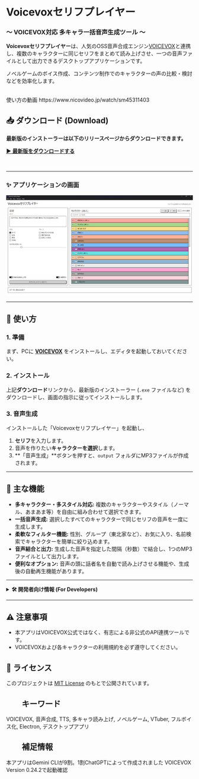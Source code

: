 # Voicevoxセリフプレイヤー
### 〜 VOICEVOX対応 多キャラ一括音声生成ツール 〜

**Voicevoxセリフプレイヤー**は、人気のOSS音声合成エンジン[VOICEVOX](https://voicevox.hiroshiba.jp/)と連携し、複数のキャラクターに同じセリフをまとめて読み上げさせ、一つの音声ファイルとして出力できるデスクトップアプリケーションです。

ノベルゲームのボイス作成、コンテンツ制作でのキャラクターの声の比較・検討などを効率化します。

<br>
使い方の動画
https://www.nicovideo.jp/watch/sm45311403
<br>

## 📥 ダウンロード (Download)

**最新版のインストーラーは以下のリリースページからダウンロードできます。**

**[▶ 最新版をダウンロードする](https://github.com/iDate-kun/voicevox-serifu-player/releases/tag/v1.0.0)**

<br>

---

### ✨ アプリケーションの画面

![アプリケーションのスクリーンショット](./VSPsukusyo.png)

---

## 📖 使い方

### 1. 準備
まず、PCに **[VOICEVOX](https://voicevox.hiroshiba.jp/)** をインストールし、エディタを起動しておいてください。

### 2. インストール
上記**ダウンロード**リンクから、最新版のインストーラー (`.exe` ファイルなど) をダウンロードし、画面の指示に従ってインストールします。

### 3. 音声生成
インストールした「Voicevoxセリフプレイヤー」を起動し、
1.  **セリフ**を入力します。
2.  音声を作りたい**キャラクターを選択**します。
3.  **「音声生成」**ボタンを押すと、`output` フォルダにMP3ファイルが作成されます。

---

## 🌟 主な機能

*   **多キャラクター・多スタイル対応:** 複数のキャラクターやスタイル（ノーマル、あまあま等）を自由に組み合わせて選択できます。
*   **一括音声生成:** 選択したすべてのキャラクターで同じセリフの音声を一度に生成します。
*   **柔軟なフィルター機能:** 性別、グループ（東北家など）、お気に入り、名前検索でキャラクターを簡単に絞り込めます。
*   **音声結合と出力:** 生成した音声を指定した間隔（秒数）で結合し、1つのMP3ファイルとして出力します。
*   **便利なオプション:** 音声の頭に話者名を自動で読み上げさせる機能や、生成後の自動再生機能があります。

---

<details>
<summary><strong>🛠️ 開発者向け情報 (For Developers)</strong></summary>

本アプリケーションを自身で改造したり、開発に貢献したい方向けの情報です。

### 前提条件
*   [Node.js](https://nodejs.org/) (v18.x 以上を推奨)
*   [VOICEVOX](https://voicevox.hiroshiba.jp/) (事前にエディタを起動しておいてください)

### セットアップ
```bash
# 1. リポジトリをクローン
git clone https://github.com/your-username/voicevox-serihu.git
cd voicevox-serihu

# 2. 依存関係をインストール
npm install

# 3. アプリケーションを起動
npm start
```

### 使用技術 (Tech Stack)
*   **フレームワーク:** [Electron](https://www.electronjs.org/)
*   **UIライブラリ:** [React](https://reactjs.org/)
*   **スタイリング:** [Bootstrap](https://getbootstrap.com/)
*   **音声処理:** [fluent-ffmpeg](https://github.com/fluent-ffmpeg/node-fluent-ffmpeg)
*   **パッケージ化:** [electron-builder](https://www.electron.build/)

</details>

---

## ⚠️ 注意事項

*   本アプリはVOICEVOX公式ではなく、有志による非公式のAPI連携ツールです。
*   VOICEVOXおよび各キャラクターの利用規約を必ず遵守してください。

## 📄 ライセンス

このプロジェクトは [MIT License](LICENSE) のもとで公開されています。

## 　　キーワード
VOICEVOX, 音声合成, TTS, 多キャラ読み上げ, ノベルゲーム, VTuber, フルボイス化, Electron, デスクトップアプリ

## 　　補足情報

本アプリはGemini CLIが9割。1割ChatGPTによって作成されました
VOICEVOX　Version 0.24.2で起動確認